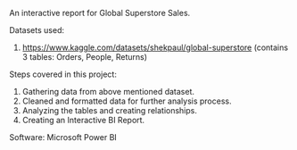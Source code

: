 An interactive report for Global Superstore Sales.

Datasets used:
1)  https://www.kaggle.com/datasets/shekpaul/global-superstore (contains 3 tables: Orders, People, Returns)

Steps covered in this project:
1)  Gathering data from above mentioned dataset.
2)  Cleaned and formatted data for further analysis process.
3)  Analyzing the tables and creating relationships.
4)  Creating an Interactive BI Report.

Software: Microsoft Power BI

